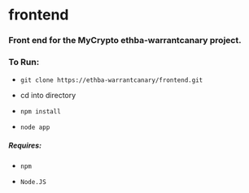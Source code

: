 # frontend

### Front end for the MyCrypto ethba-warrantcanary project.

### To Run:

* `git clone https://ethba-warrantcanary/frontend.git`

* cd into directory

* `npm install`

* `node app`

##### Requires:

* `npm`

* `Node.JS`

